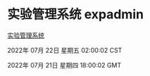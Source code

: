 # 实验管理系统 expadmin
[实验管理系统](http://219.139.196.104:56808/expadmin-782313d2-e1b1-4ea7-932e-3a55e6a1a4d0/)

2022年 07月 22日 星期五 02:00:02 CST

2022年 07月 21日 星期四 18:00:02 GMT
